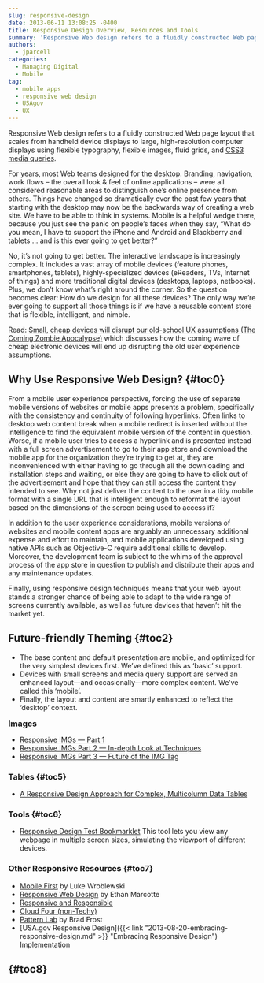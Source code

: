 ```yaml
---
slug: responsive-design
date: 2013-06-11 13:08:25 -0400
title: Responsive Design Overview, Resources and Tools
summary: 'Responsive Web design refers to a fluidly constructed Web page layout that scales from handheld device displays to large, high-resolution computer displays using flexible typography, flexible images, fluid grids, and CSS3 media queries. For years, most Web teams designed for the desktop. Branding, navigation, work flows &#8211; the overall look & feel of online applications'
authors:
  - jparcell
categories:
  - Managing Digital
  - Mobile
tag:
  - mobile apps
  - responsive web design
  - USAgov
  - UX
---
```


Responsive Web design refers to a fluidly constructed Web page layout that scales from handheld device displays to large, high-resolution computer displays using flexible typography, flexible images, fluid grids, and <a href="http://www.w3.org/TR/css3-mediaqueries/" rel="nofollow">CSS3 media queries</a>.



For years, most Web teams designed for the desktop. Branding, navigation, work flows &#8211; the overall look & feel of online applications &#8211; were all considered reasonable areas to distinguish one&#8217;s online presence from others. Things have changed so dramatically over the past few years that starting with the desktop may now be the backwards way of creating a web site. We have to be able to think in systems. Mobile is a helpful wedge there, because you just see the panic on people’s faces when they say, “What do you mean, I have to support the iPhone and Android and Blackberry and tablets … and is this ever going to get better?”

No, it’s not going to get better. The interactive landscape is increasingly complex. It includes a vast array of mobile devices (feature phones, smartphones, tablets), highly-specialized devices (eReaders, TVs, Internet of things) and more traditional digital devices (desktops, laptops, netbooks). Plus, we don’t know what’s right around the corner. So the question becomes clear: How do we design for all these devices? The only way we’re ever going to support all those things is if we have a reusable content store that is flexible, intelligent, and nimble.

Read: <a href="http://designmind.frogdesign.com/blog/the-coming-zombie-apocalypse-small-cheap-devices-will-disrupt-our-old-school-ux-assumptions.htm" rel="nofollow">Small, cheap devices will disrupt our old-school UX assumptions (The Coming Zombie Apocalypse)</a> which discusses how the coming wave of cheap electronic devices will end up disrupting the old user experience assumptions.

## <a name="x-Why use Responsive Web Design?"></a>Why Use Responsive Web Design? {#toc0}

From a mobile user experience perspective, forcing the use of separate mobile versions of websites or mobile apps presents a problem, specifically with the consistency and continuity of following hyperlinks. Often links to desktop web content break when a mobile redirect is inserted without the intelligence to find the equivalent mobile version of the content in question. Worse, if a mobile user tries to access a hyperlink and is presented instead with a full screen advertisement to go to their app store and download the mobile app for the organization they&#8217;re trying to get at, they are inconvenienced with either having to go through all the downloading and installation steps and waiting, or else they are going to have to click out of the advertisement and hope that they can still access the content they intended to see. Why not just deliver the content to the user in a tidy mobile format with a single URL that is intelligent enough to reformat the layout based on the dimensions of the screen being used to access it?

In addition to the user experience considerations, mobile versions of websites and mobile content apps are arguably an unnecessary additional expense and effort to maintain, and mobile applications developed using native APIs such as Objective-C require additional skills to develop. Moreover, the development team is subject to the whims of the approval process of the app store in question to publish and distribute their apps and any maintenance updates.

Finally, using responsive design techniques means that your web layout stands a stronger chance of being able to adapt to the wide range of screens currently available, as well as future devices that haven&#8217;t hit the market yet.

## <a name="x-Future-friendly Theming"></a>Future-friendly Theming {#toc2}

  * The base content and default presentation are mobile, and optimized for the very simplest devices first. We&#8217;ve defined this as &#8216;basic&#8217; support.
  * Devices with small screens and media query support are served an enhanced layout—and occasionally—more complex content. We&#8217;ve called this &#8216;mobile&#8217;.
  * Finally, the layout and content are smartly enhanced to reflect the &#8216;desktop&#8217; context.

**<span style="font-size: 1.17em;">Images</span>**

  * <a href="http://www.cloudfour.com/responsive-imgs/" rel="nofollow">Responsive IMGs — Part 1</a>
  * <a href="http://www.cloudfour.com/responsive-imgs-part-2/" rel="nofollow">Responsive IMGs Part 2 — In-depth Look at Techniques</a>
  * <a href="http://www.cloudfour.com/responsive-imgs-part-3-future-of-the-img-tag/" rel="nofollow">Responsive IMGs Part 3 — Future of the IMG Tag</a>

### <a name="x-WARNING: Some Page Elements are not so Responsive-Tables"></a>Tables {#toc5}

  * <a href="http://filamentgroup.com/lab/responsive_design_approach_for_complex_multicolumn_data_tables/" rel="nofollow">A Responsive Design Approach for Complex, Multicolumn Data Tables</a>

### <a name="x-WARNING: Some Page Elements are not so Responsive-Tools"></a>Tools {#toc6}

  *  <a href="http://www.benjaminkeen.com/misc/bricss/" rel="nofollow">Responsive Design Test Bookmarklet</a> This tool lets you view any webpage in multiple screen sizes, simulating the viewport of different devices.

### <a name="x-WARNING: Some Page Elements are not so Responsive-Other Links"></a>Other Responsive Resources {#toc7}

  * <a href="http://www.lukew.com/ff/entry.asp?933" rel="nofollow">Mobile First</a> by Luke Wroblewski
  * <a href="http://www.alistapart.com/articles/responsive-web-design/" rel="nofollow">Responsive Web Design</a> by Ethan Marcotte
  * <a href="http://speakerdeck.com/u/scottjehl/p/responsive-responsible" rel="nofollow">Responsive and Responsible</a>
  * <a href="http://www.slideshare.net/lyzadanger/crap-it-doesnt-look-quite-right-or-how-i-learned-to-stop-worrying-and-set-my-mobile-web-sites-free-9518337" rel="nofollow">Cloud Four (non-Techy)</a>
  * <a href="http://patternlab.bradfrostweb.com/" rel="nofollow">Pattern Lab</a> by Brad Frost
  * [USA.gov Responsive Design]({{< link "2013-08-20-embracing-responsive-design.md" >}} "Embracing Responsive Design") Implementation

## <a name="x-Government Examples of Responsive Design::"></a> {#toc8}